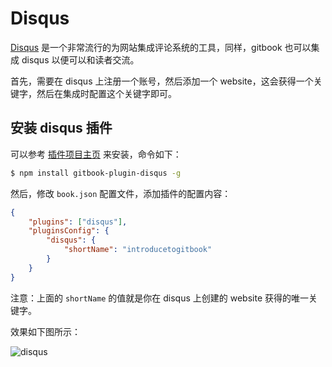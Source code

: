# Disqus

[Disqus](https://disqus.com/) 是一个非常流行的为网站集成评论系统的工具，同样，gitbook 也可以集成 disqus 以便可以和读者交流。

首先，需要在 disqus 上注册一个账号，然后添加一个 website，这会获得一个关键字，然后在集成时配置这个关键字即可。

## 安装 disqus 插件

可以参考 [插件项目主页](https://github.com/GitbookIO/plugin-disqus) 来安装，命令如下：

```bash
$ npm install gitbook-plugin-disqus -g
```

然后，修改 `book.json` 配置文件，添加插件的配置内容：

```json
{
    "plugins": ["disqus"],
    "pluginsConfig": {
        "disqus": {
            "shortName": "introducetogitbook"
        }
    }  
}
```

注意：上面的 `shortName` 的值就是你在 disqus 上创建的 website 获得的唯一关键字。

效果如下图所示：

![disqus](http://www.chengweiyang.cn/gitbook/assets/plugins/disqus.png)
